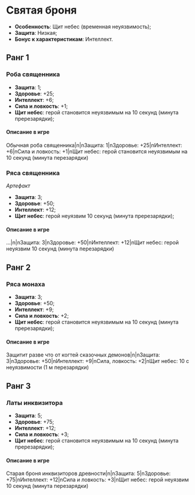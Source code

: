 # Святая броня

* **Особенность**: Щит небес (временная неуязвимость);
* **Защита**: Низкая;
* **Бонус к характеристикам**: Интеллект.

## Ранг 1

### Роба священника

* **Защита**: 1;
* **Здоровье**: +25;
* **Интеллект**: +6;
* **Сила и ловкость**: +1;
* **Щит небес**: герой становится неуязвимым на 10 секунд (минута пререзарядки);

#### Описание в игре
Обычная роба священника|n|nЗащита: 1|nЗдоровье: +25|nИнтеллект: +6|nСила и ловкость: +1|nЩит небес: герой становится неуязвимым на 10 секунд (минута перезарядки)

### Ряса священника
*Артефакт*

* **Защита**: 3;
* **Здоровье**: +50;
* **Интеллект**: +12;
* **Щит небес**: герой неуязвим 10 секунд (минута пререзарядки);

#### Описание в игре
...|n|nЗащита: 3|nЗдоровье: +50|nИнтеллект: +12|nЩит небес: герой неуязвим 10 секунд (минута перезарядки)

## Ранг 2

### Ряса монаха

* **Защита**: 3;
* **Здоровье**: +50;
* **Интеллект**: +9;
* **Сила и ловкость**: +2;
* **Щит небес**: герой становится неуязвимым на 10 секунд (минута пререзарядки);

#### Описание в игре
Защитит разве что от когтей сказочных демонов|n|nЗащита: 3|nЗдоровье: +50|nИнтеллект: +9|nСила, ловкость: +2|nЩит небес: 10 с неуязвимости (1 м перезарядки)

## Ранг 3

### Латы инквизитора

* **Защита**: 5;
* **Здоровье**: +75;
* **Интеллект**: +12;
* **Сила и ловкость**: +3;
* **Щит небес**: герой становится неуязвимым на 10 секунд (минута пререзарядки);

#### Описание в игре
Старая броня инквизиторов древности|n|nЗащита: 5|nЗдоровье: +75|nИнтеллект: +12|nСила и ловкость: +3|nЩит небес: герой неуязвим 10 секунд (минута перезарядки)